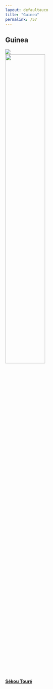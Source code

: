```yaml
---
layout: defaultauco
title: "Guinea"
permalink: /57
---
```

<div class="container-0">
    <div class="container-title">
        <span class="country"><h2>Guinea</h2></span>
        <div class="photo-co">
          <img src="https://www.worldatlas.com/r/w960-q80/upload/0c/60/62/gn-01.jpg" >
    </div>
</div>
<!-- partial:index.partial.html -->
<div class="container">
  <div class="timeline clearfix">
  <div class="vertical-line">
 <div id="post-1" class="vesti-col timeline-post">
      <div class="vesti-content-wrapper">
        <div class="photo">
          <img src="https://www.africaguinee.com/sites/default/files/field/image/sekou_toure.jpg" width="50%" height="50%">
          <div class="vesti-date-wrapper">
            <div class="vesti-date">
            </div>
          </div>
        </div>
        <div class="vesti-desc">
          <a class="desc-a" href="#">
            <h4><a href="/stoure">Sékou Touré</a></h4>
          </a>
        </div>
      </div>
    </div>


<!-- partial -->